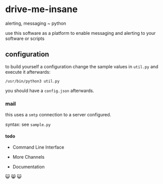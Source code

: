 # drive-me-insane


alerting, messaging ~ python

use this software as a platform to enable messaging and alerting to your software or scripts

## configuration

to build yourself a configuration change the sample values in `util.py` and execute it afterwards:

    /usr/bin/python3 util.py

you should have a `config.json` afterwards.

### mail

this uses a `smtp` connection to a server configured.

syntax: see `sample.py`


#### todo

* Command Line Interface

* More Channels

* Documentation

:smiley_cat: :smile_cat: :smiley_cat:
